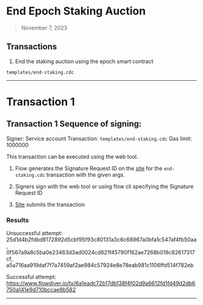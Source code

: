 # End Epoch Staking Auction

> November 7, 2023

## Transactions

1. End the staking auction using the epoch smart contract

`templates/end-staking.cdc`
___

# Transaction 1

## Transaction 1 Sequence of signing: 

Signer: Service account
Transaction: `templates/end-staking.cdc`
Gas limit: 1000000

This transaction can be executed using the web tool.

1. Flow generates the Signature Request ID on the [site](https://flow-multisig-git-service-account-onflow.vercel.app/mainnet?type=&name=&param=%5B%5D&acct=0x8624b52f9ddcd04a&limit=9999) for the `end-staking.cdc` transaction with the given args.

2. Signers sign with the web tool or using flow cli specifying the Signature Request ID

3. [Site](https://flow-multisig-git-service-account-onflow.vercel.app/mainnet) submits the transaction


### Results

Unsuccessful attempt: 25d1d4b2fdbd8172892d5cbf95f93c80131a3c6c68967a0bfa1c547af4fb50aa, 0f567a9a8c5ba0e23463d3ad0024cd821f45790f162ae7268b018c82617317cf, a5a716aa919daf7f7a7459af2ae984c57924e8e78eab981c1106ffd514f782eb




Successful attempt:
https://www.flowdiver.io/tx/6a1eadc72b17db138f4f02d9a6612fd1fd49d2db6750a141e9d710bccae8b582
___